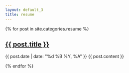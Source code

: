 ```yaml
---
layout: default_3
title: resume
---
```

{% for post in site.categories.resume %}

<div class="blog-post">
        <h2 class="blog-post-title"><a href="{{ post.url|prepend: site.baseurl }}">{{ post.title }}</a></h2>
		<time class="post_date">{{ post.date | date: "%d %B %Y, %A" }}</time>
		{{ post.content }}
</div>

{% endfor %}
